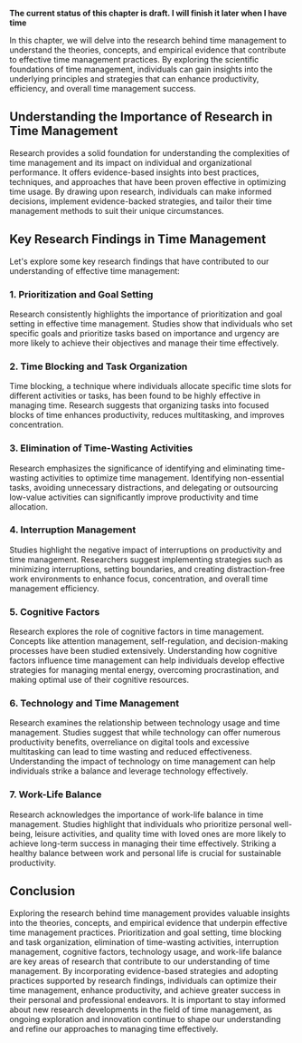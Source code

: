 **The current status of this chapter is draft. I will finish it later when I have time**

In this chapter, we will delve into the research behind time management to understand the theories, concepts, and empirical evidence that contribute to effective time management practices. By exploring the scientific foundations of time management, individuals can gain insights into the underlying principles and strategies that can enhance productivity, efficiency, and overall time management success.

Understanding the Importance of Research in Time Management
-----------------------------------------------------------

Research provides a solid foundation for understanding the complexities of time management and its impact on individual and organizational performance. It offers evidence-based insights into best practices, techniques, and approaches that have been proven effective in optimizing time usage. By drawing upon research, individuals can make informed decisions, implement evidence-backed strategies, and tailor their time management methods to suit their unique circumstances.

Key Research Findings in Time Management
----------------------------------------

Let's explore some key research findings that have contributed to our understanding of effective time management:

### 1. **Prioritization and Goal Setting**

Research consistently highlights the importance of prioritization and goal setting in effective time management. Studies show that individuals who set specific goals and prioritize tasks based on importance and urgency are more likely to achieve their objectives and manage their time effectively.

### 2. **Time Blocking and Task Organization**

Time blocking, a technique where individuals allocate specific time slots for different activities or tasks, has been found to be highly effective in managing time. Research suggests that organizing tasks into focused blocks of time enhances productivity, reduces multitasking, and improves concentration.

### 3. **Elimination of Time-Wasting Activities**

Research emphasizes the significance of identifying and eliminating time-wasting activities to optimize time management. Identifying non-essential tasks, avoiding unnecessary distractions, and delegating or outsourcing low-value activities can significantly improve productivity and time allocation.

### 4. **Interruption Management**

Studies highlight the negative impact of interruptions on productivity and time management. Researchers suggest implementing strategies such as minimizing interruptions, setting boundaries, and creating distraction-free work environments to enhance focus, concentration, and overall time management efficiency.

### 5. **Cognitive Factors**

Research explores the role of cognitive factors in time management. Concepts like attention management, self-regulation, and decision-making processes have been studied extensively. Understanding how cognitive factors influence time management can help individuals develop effective strategies for managing mental energy, overcoming procrastination, and making optimal use of their cognitive resources.

### 6. **Technology and Time Management**

Research examines the relationship between technology usage and time management. Studies suggest that while technology can offer numerous productivity benefits, overreliance on digital tools and excessive multitasking can lead to time wasting and reduced effectiveness. Understanding the impact of technology on time management can help individuals strike a balance and leverage technology effectively.

### 7. **Work-Life Balance**

Research acknowledges the importance of work-life balance in time management. Studies highlight that individuals who prioritize personal well-being, leisure activities, and quality time with loved ones are more likely to achieve long-term success in managing their time effectively. Striking a healthy balance between work and personal life is crucial for sustainable productivity.

Conclusion
----------

Exploring the research behind time management provides valuable insights into the theories, concepts, and empirical evidence that underpin effective time management practices. Prioritization and goal setting, time blocking and task organization, elimination of time-wasting activities, interruption management, cognitive factors, technology usage, and work-life balance are key areas of research that contribute to our understanding of time management. By incorporating evidence-based strategies and adopting practices supported by research findings, individuals can optimize their time management, enhance productivity, and achieve greater success in their personal and professional endeavors. It is important to stay informed about new research developments in the field of time management, as ongoing exploration and innovation continue to shape our understanding and refine our approaches to managing time effectively.
